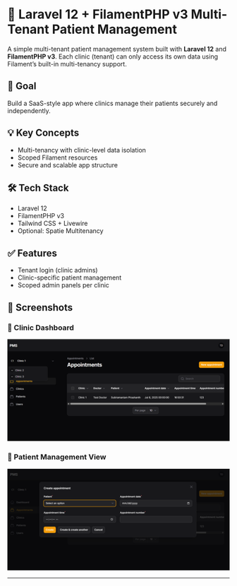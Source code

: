 # 🏥 Laravel 12 + FilamentPHP v3 Multi-Tenant Patient Management

A simple multi-tenant patient management system built with **Laravel 12** and **FilamentPHP v3**. Each clinic (tenant) can only access its own data using Filament’s built-in multi-tenancy support.

## 🎯 Goal

Build a SaaS-style app where clinics manage their patients securely and independently.

## 💡 Key Concepts

- Multi-tenancy with clinic-level data isolation
- Scoped Filament resources
- Secure and scalable app structure

## 🛠️ Tech Stack

- Laravel 12
- FilamentPHP v3
- Tailwind CSS + Livewire
- Optional: Spatie Multitenancy

## ✅ Features

- Tenant login (clinic admins)
- Clinic-specific patient management
- Scoped admin panels per clinic
## 📸 Screenshots

### 🔹 Clinic Dashboard
![Dashboard](public/pms.png)

### 🔹 Patient Management View
![Patients](public/pms1.png)

---
